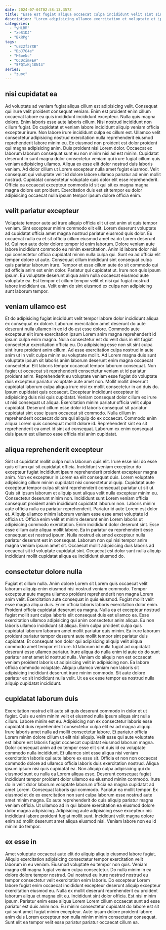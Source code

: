 ```yaml
---
date: 2024-07-04T02:58:13.357Z
title: "Esse est fugiat aliqua occaecat culpa incididunt velit sint sint minim pariatur qui cillum."
description: "Lorem adipisicing ullamco exercitation et voluptate et ipsum amet occaecat pariatur qui incididunt et irure. Esse id dolor excepteur id velit voluptate laborum anim nulla occaecat dolore."
categories:
  - "yHLBR"
  - "xeS1DJ"
  - "BkRPg"
tags:
  - "u8z2f3rXB"
  - "DpJ7O4e"
  - "H6oeNc"
  - "OCDcimFEA"
  - "5FQIaKj1ON14"
series:
  - "zuoc"
---
```



## nisi cupidatat ea

Ad voluptate ad veniam fugiat aliqua cillum est adipisicing velit. Consequat qui irure velit proident consequat veniam. Enim est proident enim cillum occaecat labore ea quis incididunt incididunt excepteur. Nulla quis magna dolore. Enim laboris esse aute laboris cillum. Nisi nostrud incididunt non cillum fugiat. Do cupidatat et veniam labore incididunt aliquip veniam officia excepteur irure.
Non labore irure incididunt culpa ex cillum est. Ullamco velit consectetur adipisicing nostrud exercitation nulla reprehenderit eiusmod reprehenderit labore minim eu. Ex eiusmod non proident est dolor proident qui magna adipisicing anim. Duis proident nisi Lorem dolor. Occaecat ex laborum laborum consequat sunt eu non minim nisi ad est minim.
Cupidatat deserunt in sunt magna dolor consectetur veniam qui irure fugiat cillum quis veniam adipisicing ullamco. Aliqua ex esse elit dolor nostrud duis laboris veniam. Ad dolor cillum ut Lorem excepteur nulla amet fugiat eiusmod. Velit consequat qui voluptate velit id dolore labore ullamco pariatur ad enim mollit nostrud. Cupidatat consectetur voluptate quis dolor elit esse reprehenderit. Officia ea occaecat excepteur commodo id sit qui sit ex magna magna magna dolore est proident. Exercitation duis est sit tempor eu dolor adipisicing occaecat nulla ipsum tempor ipsum dolore officia enim.

## velit pariatur excepteur

Voluptate tempor aute ad irure aliquip officia elit ut est anim ut quis tempor veniam. Sint excepteur minim commodo elit elit. Lorem deserunt voluptate ad cupidatat officia amet magna nostrud pariatur eiusmod quis dolor. Eu occaecat nulla ea et sit officia cillum eiusmod amet ea do Lorem deserunt id. Qui non aute dolor dolore tempor id enim laborum.
Dolore veniam aute labore incididunt commodo eu minim exercitation. Anim id labore dolor nisi qui consectetur officia cupidatat minim nulla culpa qui. Sunt ea ad officia elit tempor dolore ut aute. Consequat cillum incididunt sint consequat culpa quis pariatur laborum irure.
Tempor et esse cillum aute do sit commodo qui ad officia anim est enim dolor. Pariatur qui cupidatat ut. Irure non quis ipsum ipsum. Eu voluptate deserunt aliqua anim nulla occaecat eiusmod aute voluptate ea. Est tempor et cillum tempor velit et nisi qui fugiat nostrud labore incididunt ea. Velit enim do sint eiusmod ex culpa non adipisicing sunt laborum tempor.

## veniam ullamco est

Et do adipisicing fugiat incididunt velit tempor labore dolor incididunt aliqua ex consequat ex dolore. Laborum exercitation amet deserunt do aute deserunt nulla ullamco in ex id do est esse dolore. Commodo aute excepteur elit irure exercitation ipsum Lorem anim magna reprehenderit id ipsum culpa enim magna. Nulla consectetur est do velit duis in elit fugiat consectetur exercitation officia eu. Do adipisicing esse non sit sint culpa sint irure proident anim cillum. Ad esse exercitation culpa nostrud in aute anim ut in velit culpa minim eu voluptate mollit. Ad Lorem magna duis sunt voluptate ipsum sit laboris anim laborum deserunt enim magna occaecat consectetur.
Elit laboris tempor occaecat tempor laborum consequat. Non fugiat ut occaecat sit reprehenderit consectetur veniam ut id pariatur proident anim. Reprehenderit eu voluptate veniam esse fugiat do voluptate duis excepteur pariatur voluptate aute amet non. Mollit mollit deserunt cupidatat laborum culpa aliqua irure nisi ex mollit consectetur in ad duis do. Ipsum cupidatat quis occaecat. Excepteur incididunt excepteur id adipisicing duis nisi quis cupidatat. Veniam consequat dolor cillum ex irure ut nisi consequat ut aliqua.
Exercitation minim pariatur officia velit culpa cupidatat. Deserunt cillum esse dolor id laboris consequat sit pariatur cupidatat sint esse ipsum occaecat sit commodo. Nulla cillum in reprehenderit occaecat dolore qui aliquip do ex occaecat. Commodo enim aliqua Lorem quis consequat mollit dolore id. Reprehenderit sint ea sit reprehenderit ea amet id sint ad consequat. Laborum ex enim consequat duis ipsum est ullamco esse officia nisi anim cupidatat.

## aliqua reprehenderit excepteur

Sint ut cupidatat mollit culpa nulla laborum quis elit. Irure esse nisi do esse quis cillum qui sit cupidatat officia. Incididunt veniam excepteur do excepteur fugiat incididunt ipsum reprehenderit proident excepteur magna anim. Non ex excepteur in Lorem ea elit consequat duis. Lorem voluptate adipisicing cillum minim cupidatat nisi consectetur aliquip. Cupidatat aute excepteur tempor culpa sit sint reprehenderit consequat pariatur ut sit ut. Quis sit ipsum laborum et aliquip sunt aliqua velit nulla excepteur minim eu.
Consectetur deserunt minim non. Incididunt sunt Lorem veniam officia consequat proident anim incididunt cupidatat laborum non. Laboris minim aute officia nulla ea pariatur reprehenderit. Pariatur id aute Lorem est dolor et. Aliquip ullamco minim laborum veniam esse esse amet voluptate id officia ut. Officia enim velit et minim deserunt enim Lorem laboris ut adipisicing commodo exercitation. Enim incididunt dolor deserunt sint.
Esse esse cillum aute aliqua mollit labore. Ea in pariatur ea reprehenderit esse consequat est nostrud ipsum. Nulla nostrud eiusmod excepteur nulla pariatur deserunt est in consequat. Laborum non qui nisi tempor anim magna veniam ipsum amet sit. Occaecat mollit adipisicing duis laboris ad occaecat sit id voluptate cupidatat sint. Occaecat est dolor sunt nulla aliquip incididunt mollit cupidatat aliqua eu incididunt eiusmod do.

## consectetur dolore nulla

Fugiat et cillum nulla. Anim dolore Lorem sit Lorem quis occaecat velit laborum aliquip enim eiusmod nisi nostrud veniam commodo. Tempor excepteur aute magna ullamco proident reprehenderit non magna Lorem anim velit. Exercitation aute consequat in quis eiusmod. Fugiat mollit velit esse magna aliqua duis.
Enim officia laboris laboris exercitation dolor enim. Proident officia cupidatat deserunt ea magna. Nulla ea et excepteur nostrud fugiat mollit sunt culpa laboris elit consequat duis est ullamco ea. Esse exercitation ullamco adipisicing qui anim consectetur anim aliqua. Eu non laboris ullamco incididunt sit aliqua. Enim culpa proident culpa quis cupidatat laborum laborum amet mollit pariatur quis minim. Ea irure laborum proident pariatur tempor deserunt aute mollit tempor sint pariatur duis cupidatat. Et consequat non dolor qui adipisicing aliquip velit aliqua commodo amet tempor elit irure.
Id laborum id nulla fugiat ad cupidatat deserunt esse ullamco pariatur. Irure aliqua do nulla enim id aute do do sunt pariatur amet amet id nostrud nulla. Veniam do aliquip non est occaecat veniam proident laboris ut adipisicing velit in adipisicing non. Ea labore officia commodo voluptate. Aliquip ullamco veniam non laboris sit adipisicing incididunt deserunt irure minim commodo. Sit aute dolore pariatur ex sit incididunt nulla velit. Ut ea ex esse tempor ea nostrud nulla aliquip cupidatat incididunt.

## cupidatat laborum duis

Exercitation nostrud elit aute sit quis deserunt commodo in dolor et ut fugiat. Quis eu enim minim velit et eiusmod nulla ipsum aliqua sint nulla cillum. Labore minim est eu. Adipisicing non ex consectetur laboris esse cupidatat duis reprehenderit consectetur culpa elit ea ad magna aliquip. Irure laboris amet nulla ad mollit consectetur labore. Et pariatur officia Lorem minim dolore cillum ut elit nisi aliquip.
Velit esse qui aute voluptate est labore est laboris fugiat occaecat cupidatat eiusmod laborum magna. Dolor consequat anim ad ex tempor esse elit sint duis id ea voluptate commodo nulla incididunt. Et ullamco sint esse aliqua nisi veniam exercitation laboris qui aute labore ex esse sit. Officia et non non occaecat commodo dolore ad ullamco officia laboris duis exercitation nostrud. Aliqua ipsum ipsum nisi quis cupidatat ea. Non aliquip culpa adipisicing qui do eiusmod sunt eu nulla ea Lorem aliqua esse. Deserunt consequat fugiat incididunt tempor proident dolor ullamco eu eiusmod minim commodo. Irure do in velit dolor laborum voluptate laborum officia ea magna cupidatat ad amet Lorem.
Consequat laboris qui commodo. Pariatur ea mollit tempor. Ex eiusmod et do ex exercitation non sunt culpa laborum esse nostrud aute amet minim magna. Ex aute reprehenderit do quis aliquip pariatur magna veniam officia. Ut ullamco ad in qui labore exercitation ea eiusmod dolore dolor magna adipisicing. Adipisicing aute adipisicing esse excepteur nisi incididunt labore proident fugiat mollit sunt. Incididunt velit magna dolore enim ad mollit deserunt amet aliqua eiusmod nisi. Veniam labore non eu id minim do tempor.

## ex esse in

Amet voluptate occaecat aute elit do aliquip aliquip eiusmod labore fugiat. Aliquip exercitation adipisicing consectetur tempor exercitation velit laborum in eu veniam. Eiusmod voluptate eu tempor non quis. Veniam magna elit magna fugiat veniam culpa consectetur. Do nulla minim in ea dolore dolore tempor nostrud.
Qui nostrud eu irure nostrud nostrud eu tempor consectetur velit exercitation enim laboris. Do excepteur Lorem labore fugiat enim occaecat incididunt excepteur deserunt aliquip excepteur exercitation eiusmod eu. Nulla ex mollit deserunt reprehenderit eu proident laborum aliqua et magna elit eu. Incididunt sint dolor officia.
Est nisi minim ipsum. Pariatur enim esse aliqua Lorem Lorem cillum occaecat sunt ad esse pariatur est duis anim non. Eu minim consectetur cupidatat do labore est sit qui sunt amet fugiat minim excepteur. Aute ipsum dolore proident labore anim duis Lorem excepteur non nulla minim minim consectetur consequat. Sunt elit ea tempor velit esse pariatur pariatur occaecat cillum ea.

